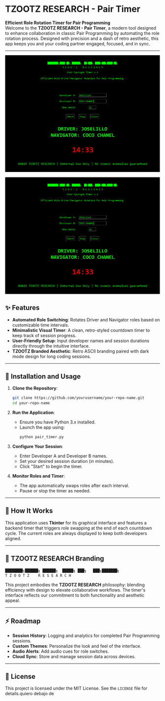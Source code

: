# TZOOTZ RESEARCH - Pair Timer

**Efficient Role Rotation Timer for Pair Programming**\
Welcome to the **TZOOTZ RESEARCH - Pair Timer**, a modern tool designed to enhance collaboration in classic Pair Programming by automating the role rotation process. Designed with precision and a dash of retro aesthetic, this app keeps you and your coding partner engaged, focused, and in sync.

---

![Pair Timer Interface](./1.png)

![Pair Timer Interface](1.png)

## ✨ Features

- **Automated Role Switching**: Rotates Driver and Navigator roles based on customizable time intervals.
- **Minimalistic Visual Timer**: A clean, retro-styled countdown timer to keep track of session progress.
- **User-Friendly Setup**: Input developer names and session durations directly through the intuitive interface.
- **TZOOTZ Branded Aesthetic**: Retro ASCII branding paired with dark mode design for long coding sessions.

---

## 🔧 Installation and Usage

1. **Clone the Repository**:

   ```bash
   git clone https://github.com/yourusername/your-repo-name.git
   cd your-repo-name
   ```

2. **Run the Application**:

   - Ensure you have Python 3.x installed.
   - Launch the app using:
     ```bash
     python pair_timer.py
     ```

3. **Configure Your Session**:

   - Enter Developer A and Developer B names.
   - Set your desired session duration (in minutes).
   - Click "Start" to begin the timer.

4. **Monitor Roles and Timer**:

   - The app automatically swaps roles after each interval.
   - Pause or stop the timer as needed.

---

## 🔄 How It Works

This application uses **Tkinter** for its graphical interface and features a backend timer that triggers role swapping at the end of each countdown cycle. The current roles are always displayed to keep both developers aligned.

---

## 🔹 TZOOTZ RESEARCH Branding



```
████████╗██████╗ ██████╗  █████╗ ███╗   ███╗███████╗
T Z O O T Z    R E S E A R C H
```

This project embodies the **TZOOTZ RESEARCH** philosophy: blending efficiency with design to elevate collaborative workflows. The timer's interface reflects our commitment to both functionality and aesthetic appeal.

---

## ⚡ Roadmap

- **Session History**: Logging and analytics for completed Pair Programming sessions.
- **Custom Themes**: Personalize the look and feel of the interface.
- **Audio Alerts**: Add audio cues for role switches.
- **Cloud Sync**: Store and manage session data across devices.

---

## 📄 License

This project is licensed under the MIT License. See the `LICENSE` file for details.quiero debajo de 


